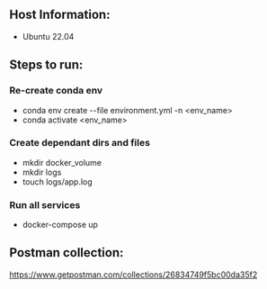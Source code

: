 ## Host Information:
- Ubuntu 22.04

## Steps to run:
### Re-create conda env
- conda env create --file environment.yml -n <env_name>
- conda activate <env_name>

### Create dependant dirs and files
- mkdir docker_volume
- mkdir logs
- touch logs/app.log

### Run all services
- docker-compose up

## Postman collection:
https://www.getpostman.com/collections/26834749f5bc00da35f2